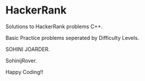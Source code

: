 # HackerRank

Solutions to HackerRank problems C++.

Basic Practice problems seperated by Difficulty Levels.

SOHINI JOARDER.

SohinijRover.

Happy Coding!!

